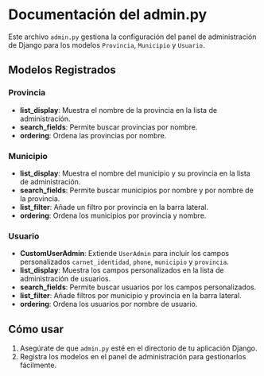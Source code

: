 # Documentación del admin.py

Este archivo `admin.py` gestiona la configuración del panel de administración de Django para los
modelos `Provincia`, `Municipio` y `Usuario`.

## Modelos Registrados

### Provincia

- **list_display**: Muestra el nombre de la provincia en la lista de administración.
- **search_fields**: Permite buscar provincias por nombre.
- **ordering**: Ordena las provincias por nombre.

### Municipio

- **list_display**: Muestra el nombre del municipio y su provincia en la lista de administración.
- **search_fields**: Permite buscar municipios por nombre y por nombre de la provincia.
- **list_filter**: Añade un filtro por provincia en la barra lateral.
- **ordering**: Ordena los municipios por provincia y nombre.

### Usuario

- **CustomUserAdmin**: Extiende `UserAdmin` para incluir los campos
  personalizados `carnet_identidad`, `phone`, `municipio` y `provincia`.
- **list_display**: Muestra los campos personalizados en la lista de administración de usuarios.
- **search_fields**: Permite buscar usuarios por los campos personalizados.
- **list_filter**: Añade filtros por municipio y provincia en la barra lateral.
- **ordering**: Ordena los usuarios por nombre de usuario.

## Cómo usar

1. Asegúrate de que `admin.py` esté en el directorio de tu aplicación Django.
2. Registra los modelos en el panel de administración para gestionarlos fácilmente.

